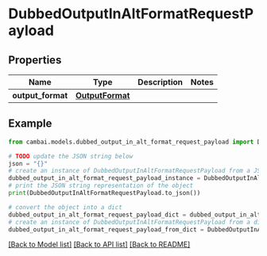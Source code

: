 # DubbedOutputInAltFormatRequestPayload


## Properties

Name | Type | Description | Notes
------------ | ------------- | ------------- | -------------
**output_format** | [**OutputFormat**](OutputFormat.md) |  | 

## Example

```python
from cambai.models.dubbed_output_in_alt_format_request_payload import DubbedOutputInAltFormatRequestPayload

# TODO update the JSON string below
json = "{}"
# create an instance of DubbedOutputInAltFormatRequestPayload from a JSON string
dubbed_output_in_alt_format_request_payload_instance = DubbedOutputInAltFormatRequestPayload.from_json(json)
# print the JSON string representation of the object
print(DubbedOutputInAltFormatRequestPayload.to_json())

# convert the object into a dict
dubbed_output_in_alt_format_request_payload_dict = dubbed_output_in_alt_format_request_payload_instance.to_dict()
# create an instance of DubbedOutputInAltFormatRequestPayload from a dict
dubbed_output_in_alt_format_request_payload_from_dict = DubbedOutputInAltFormatRequestPayload.from_dict(dubbed_output_in_alt_format_request_payload_dict)
```
[[Back to Model list]](../README.md#documentation-for-models) [[Back to API list]](../README.md#documentation-for-api-endpoints) [[Back to README]](../README.md)


